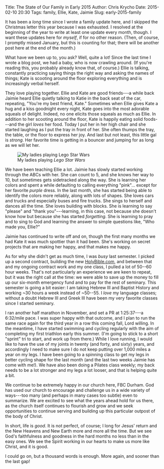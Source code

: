 Title: The State of Our Family in Early 2015
Author: Chris Krycho
Date: 2015-02-10 20:30
Tags: family, Ellie, Kate, Jaimie
Slug: early-2015-family

It has been a *long* time since I wrote a family update here, and I skipped the
Christmas letter this year because I was exhausted. I resolved at the beginning
of the year to write at least one update every month, though. I want these
updates here for *myself*, if for no other reason. (Then, of course, I promptly
missed January, but this is counting for that; there will be another post here
at the end of the month.)

What have we been up to, you ask? Well, quite a lot! Since the last time I wrote
a blog post, we had a baby, who is now crawling around. (If you're reading this,
you probably already know that, of course.) Ellie is talking, constantly
practicing saying things the right way and asking the names of things; Kate is
scooting around the floor exploring everything and is increasingly verbal
herself.

They love playing together. Ellie and Kate are good friends---a while back
Jaimie heard Ellie quietly talking to Katie in the back seat of the car,
repeating, "You're my best friend, Kate." Sometimes when Ellie gives Kate a hug
and a kiss goodnight every night, Kate goes into the most adorable squeals of
delight. Indeed, no one elicits those squeals as much as Ellie. In addition to
her scooting around the floor, Kate is happily eating solid foods---and the girl
*loves* her food. Today I put her in her high chair and she started laughing as
I put the tray in front of her. She often thumps the tray, the table, or the
floor to express her joy. And last but not least, this little gal is *strong*.
Her favorite time is getting in a bouncer and jumping for as long as we will let
her.

<figure>
<img src="/images/girls-games.jpg" title="My ladies playing Lego Star Wars"/>
<figcaption>My ladies playing <i>Lego Star Wars</i></figcaption>
</figure>

We have been teaching Ellie a lot. Jaimie has slowly started working through the
ABCs with her. She can count to 5, and she knows her way to 10, but sometimes
gets sidetracked along the way. She is learning her colors and spent a while
defaulting to calling everything "pink"... except for her favorite *purple*
dress. In the last month, she has started being able to identify the colors more
reliably, along with lots of shapes. She loves cars and trucks and especially
buses and fire trucks. She sings to herself and dances all the time. She loves
building with blocks. She is learning to say "please" and "thank
you"---learning, in this case, not because she doesn't know how but because she
has started *forgetting*. She is learning to pray and to sing to God and
learning the answer to simple questions like, "Who made you, Ellie?"

Jaimie has continued to write off and on, though the first many months we had
Kate it was much spottier than it had been. She's working on secret projects
that are making her happy, and that makes me happy.

As for why she didn't get as much time, I was *busy* last semester. I picked up
a second contract, building the new [HolyBible.com], and between that and my
ongoing contract work and my one class, I pulled a lot of 50--60 hour weeks.
That's not particularly an experience we are keen to repeat, but it was the
right call at the time: we were able to save up the money to fill up our
six-month emergency fund and to pay for the rest of seminary. This semester is
going a bit easier: I am taking Hebrew III and Baptist History and working ~30
hours a week instead of ~50--55. I *love* my language classes; without a doubt
Hebrew III and Greek III have been my very favorite classes since I started
seminary.

I ran another half marathon in November, and set a PR at 1:25:37---a 6:32/mile
pace. I was super happy with that outcome, and I plan to run the same race again
for the third year in a row this coming fall, Lord willing. In the meantime, I
have started swimming and cycling regularly with the aim of completing my first
triathlon early this summer. (I'm going to stick to a short "sprint" tri to
start, and work up from there.) While I love running, I would like to have the
use of my joints in twenty (and forty, and sixty) years, and accordingly I need
to make sure I do not keep putting over 1,000 miles a year on my legs. I have
been going to a spinning class to get my legs in better cycling shape for the
last month (and the last two weeks Jaimie has come with me!). We have also been
doing a Pilates class weekly; my back needs to be a lot stronger and my legs a
lot looser, and that is helping quite a bit.

We continue to be extremely happy in our church here, FBC Durham. God has used
our church to encourage and challenge us in a wide variety of ways---too many
(and perhaps in many cases too subtle) even to summarize. We are excited to see
what the years ahead hold for us there, as the church itself continues to
flourish and grow and we seek opportunities to continue serving and building up
this particular outpost of the body of Christ.

In short, life is *good*. It is not perfect, of course; I long for Jesus' return
and the New Heavens and New Earth more and more all the time. But we see God's
faithfulness and goodness in the hard months no less than in the easy ones. We
see the Spirit working in our hearts to make us more like Christ, and it is
good.

I could go on, but a thousand words is enough. More again, and sooner than the
last gap!

[HolyBible.com]: //holybible.com